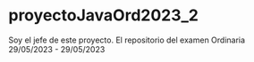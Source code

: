# proyectoJavaOrd2023_2
Soy el jefe de este proyecto. El repositorio del examen Ordinaria 29/05/2023 - 29/05/2023
